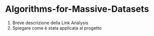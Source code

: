 # Algorithms-for-Massive-Datasets

1. Breve descrizione della Link Analysis
2. Spiegare come è stata applicata al progetto

